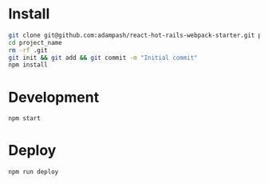 # Install

```bash
git clone git@github.com:adampash/react-hot-rails-webpack-starter.git project_name
cd project_name
rm -rf .git
git init && git add && git commit -m "Initial commit"
npm install
```

# Development

```bash
npm start
```

# Deploy

```bash
npm run deploy
```
